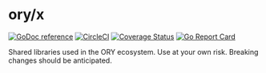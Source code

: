 # ory/x

[![GoDoc reference](https://img.shields.io/badge/godoc-reference-5272B4.svg?style=flat-square)](https://godoc.org/github.com/ory/x)
[![CircleCI](https://circleci.com/gh/ory/x.svg?style=shield)](https://circleci.com/gh/ory/x)
[![Coverage Status](https://coveralls.io/repos/github/ory/x/badge.svg?branch=master)](https://coveralls.io/github/ory/x?branch=master)
[![Go Report Card](https://goreportcard.com/badge/github.com/ory/x)](https://goreportcard.com/report/github.com/ory/x)

Shared libraries used in the ORY ecosystem. Use at your own risk. Breaking changes should be anticipated.
